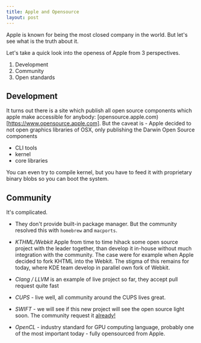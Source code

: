 ```yaml
---
title: Apple and Opensource
layout: post
---
```



Apple is known for being the most closed company in the world. But let's see what is the truth about it. 

Let's take a quick look into the openess of Apple from 3 perspectives.

1. Development
2. Community 
3. Open standards

Development
-----------

It turns out there is a site which publish all open source components which apple make accessible for anybody: [opensource.apple.com)[https://www.opensource.apple.com]. But the caveat is - Apple decided to not open graphics libraries of OSX, only publishing the Darwin Open Source components
* CLI tools
* kernel
* core libraries

You can even try to compile kernel, but you have to feed it with proprietary binary blobs so you can boot the system.

Community
---------

It's complicated.


* They don't provide built-in package manager. But the community resolved this with `homebrew` and `macports`. 

* *KTHML/Webkit* Apple from time to time hihack some open source project with the leader together, than develop it in-house without much integration with the community. The case were for example when Apple decided to fork KHTML into the Webkit. The stigma of this remains for today, where KDE team develop in parallel own fork of Webkit. 
* *Clang / LLVM* is an example of live project so far, they accept pull request quite fast
* *CUPS* - live well, all community around the CUPS lives great.
* *SWIFT* - we will see if this new project will see the open source light soon. The community request it [already!]( http://www.infoworld.com/article/2682425/application-development/application-development-7-reasons-apple-should-open-source-swift-and-7-reasons-it-won-t.html)
* *OpenCL* - industry standard for GPU computing language, probably one of the most important today - fully opensourced from Apple.



